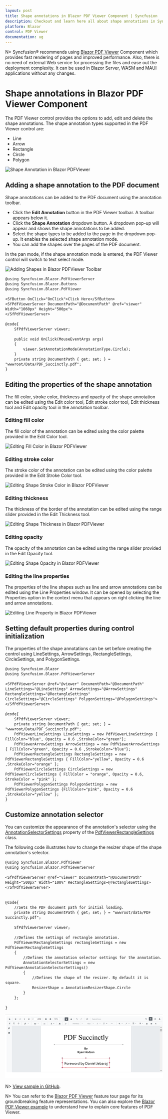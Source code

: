 ```yaml
---
layout: post
title: Shape annotations in Blazor PDF Viewer Component | Syncfusion
description: Checkout and learn here all about shape annotations in Syncfusion Blazor PDF Viewer component and more.
platform: Blazor
control: PDF Viewer
documentation: ug
---
```


N> Syncfusion&reg; recommends using [Blazor PDF Viewer](https://blazor.syncfusion.com/documentation/pdfviewer-2/getting-started/server-side-application) Component which provides fast rendering of pages and improved performance. Also, there is no need of external Web service for processing the files and ease out the deployment complexity. It can be used in Blazor Server, WASM and MAUI applications without any changes.

# Shape annotations in Blazor PDF Viewer Component

The PDF Viewer control provides the options to add, edit and delete the shape annotations. The shape annotation types supported in the PDF Viewer control are:

* Line
* Arrow
* Rectangle
* Circle
* Polygon

![Shape Annotation in Blazor PDFViewer](../../pdfviewer/images/blazor-pdfviewer-shape-annotation.png)

## Adding a shape annotation to the PDF document

Shape annotations can be added to the PDF document using the annotation toolbar.

* Click the **Edit Annotation** button in the PDF Viewer toolbar. A toolbar appears below it.
* Click the **Shape Annotation** dropdown button. A dropdown pop-up will appear and shows the shape annotations to be added.
* Select the shape types to be added to the page in the dropdown pop-up. It enables the selected shape annotation mode.
* You can add the shapes over the pages of the PDF document.

In the pan mode, if the shape annotation mode is entered, the PDF Viewer control will switch to text select mode.

![Adding Shapes in Blazor PDFViewer Toolbar](../../pdfviewer/images/blazor-pdfviewer-add-shape-in-toolbar.png)


```cshtml
@using Syncfusion.Blazor.PdfViewerServer
@using Syncfusion.Blazor.Buttons
@using Syncfusion.Blazor.PdfViewer

<SfButton OnClick="OnClick">Click Here</SfButton>
<SfPdfViewerServer DocumentPath="@DocumentPath" @ref="viewer" Width="1060px" Height="500px">
</SfPdfViewerServer>

@code{
    SfPdfViewerServer viewer;

    public void OnClick(MouseEventArgs args)
    {
        viewer.SetAnnotationMode(AnnotationType.Circle);
    }
    private string DocumentPath { get; set; } = "wwwroot/Data/PDF_Succinctly.pdf";
}
```

## Editing the properties of the shape annotation

The fill color, stroke color, thickness and opacity of the shape annotation can be edited using the Edit color tool, Edit stroke color tool, Edit thickness tool and Edit opacity tool in the annotation toolbar.

### Editing fill color

The fill color of the annotation can be edited using the color palette provided in the Edit Color tool.

![Editing Fill Color in Blazor PDFViewer](../../pdfviewer/images/blazor-pdfviewer-edit-fill-color.png)

### Editing stroke color

The stroke color of the annotation can be edited using the color palette provided in the Edit Stroke Color tool.

![Editing Shape Stroke Color in Blazor PDFViewer](../../pdfviewer/images/blazor-pdfviewer-edit-shape-stroke-color.png)

### Editing thickness

The thickness of the border of the annotation can be edited using the range slider provided in the Edit Thickness tool.

![Editing Shape Thickness in Blazor PDFViewer](../../pdfviewer/images/blazor-pdfviewer-shape-thickness.png)

### Editing opacity

The opacity of the annotation can be edited using the range slider provided in the Edit Opacity tool.

![Editing Shape Opacity in Blazor PDFViewer](../../pdfviewer/images/blazor-pdfviewer-shape-opacity.png)

### Editing the line properties

The properties of the line shapes such as line and arrow annotations can be edited using the Line Properties window. It can be opened by selecting the Properties option in the context menu that appears on right clicking the line and arrow annotations.


![Editing Line Property in Blazor PDFViewer](../../pdfviewer/images/blazor-pdfviewer-edit-line-property.png)

## Setting default properties during control initialization

The properties of the shape annotations can be set before creating the control using LineSettings, ArrowSettings, RectangleSettings, CircleSettings, and PolygonSettings.

```cshtml
@using Syncfusion.Blazor
@using Syncfusion.Blazor.PdfViewerServer

<SfPdfViewerServer @ref="@viewer" DocumentPath="@DocumentPath" LineSettings="@LineSettings" ArrowSettings="@ArrowSettings" RectangleSettings="@RectangleSettings" CircleSettings="@CircleSettings" PolygonSettings="@PolygonSettings">
</SfPdfViewerServer>

@code{
    SfPdfViewerServer viewer;
    private string DocumentPath { get; set; } = "wwwroot/Data/PDF_Succinctly.pdf";
    PdfViewerLineSettings LineSettings = new PdfViewerLineSettings { FillColor="blue", Opacity = 0.6 ,StrokeColor="green"};
    PdfViewerArrowSettings ArrowSettings = new PdfViewerArrowSettings { FillColor="green", Opacity = 0.6 ,StrokeColor="blue"};
    PdfViewerRectangleSettings RectangleSettings = new PdfViewerRectangleSettings { FillColor="yellow", Opacity = 0.6 ,StrokeColor="orange" };
    PdfViewerCircleSettings CircleSettings = new PdfViewerCircleSettings { FillColor = "orange", Opacity = 0.6, StrokeColor = "pink" };
    PdfViewerPolygonSettings PolygonSettings = new PdfViewerPolygonSettings {FillColor="pink", Opacity = 0.6 ,StrokeColor="yellow" };
}
```

## Customize annotation selector

You can customize the appearance of the annotation's selector using the [AnnotationSelectorSettings](https://help.syncfusion.com/cr/blazor/Syncfusion.Blazor.PdfViewer.PdfViewerAnnotationSelectorSettings.html) property of the [PdfViewerRectangleSettings](https://help.syncfusion.com/cr/blazor/Syncfusion.Blazor.PdfViewer.PdfViewerRectangleSettings.html) class.

The following code illustrates how to change the resizer shape of the shape annotation's selector.

```cshtml
@using Syncfusion.Blazor.PdfViewer
@using Syncfusion.Blazor.PdfViewerServer

<SfPdfViewerServer @ref="viewer" DocumentPath="@DocumentPath" Height="500px" Width="100%" RectangleSettings=@rectangleSettings>    
</SfPdfViewerServer>


@code{
    //Sets the PDF document path for initial loading.
    private string DocumentPath { get; set; } = "wwwroot/data/PDF Succinctly.pdf";
    
    SfPdfViewerServer viewer;

    //Defines the settings of rectangle annotation.
    PdfViewerRectangleSettings rectangleSettings = new PdfViewerRectangleSettings
    {
        //Defines the annotation selector settings for the annotation.
        AnnotationSelectorSettings = new PdfViewerAnnotationSelectorSettings()
        {
            //Defines the shape of the resizer. By default it is square.
            ResizerShape = AnnotationResizerShape.Circle
        }
    };
    
}
```

![Custom Selector in Blazor PDFViewer](../../pdfviewer/images/CustomSelector.png)

N> [View sample in GitHub](https://github.com/SyncfusionExamples/blazor-pdf-viewer-classic-examples/tree/master/Annotations/Selector/Customize%20annotation%20selector).

N> You can refer to the [Blazor PDF Viewer](https://www.syncfusion.com/blazor-components/blazor-pdf-viewer) feature tour page for its groundbreaking feature representations. You can also explore the [Blazor PDF Viewer example](https://blazor.syncfusion.com/demos/pdf-viewer/default-functionalities?theme=bootstrap4) to understand how to explain core features of PDF Viewer.